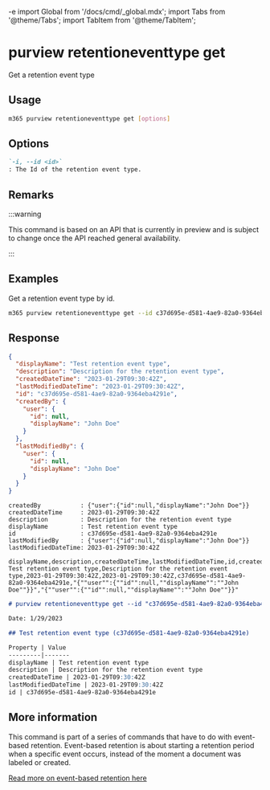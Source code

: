 -e <!-- DISCLAIMER: All secrets, passwords, and sensitive values in this document are examples only and not real credentials. -->
import Global from '/docs/cmd/_global.mdx';
import Tabs from '@theme/Tabs';
import TabItem from '@theme/TabItem';

# purview retentioneventtype get

Get a retention event type

## Usage

```sh
m365 purview retentioneventtype get [options]
```

## Options

```md definition-list
`-i, --id <id>`
: The Id of the retention event type.
```

<Global />

## Remarks

:::warning

This command is based on an API that is currently in preview and is subject to change once the API reached general availability.

:::

## Examples

Get a retention event type by id.

```sh
m365 purview retentioneventtype get --id c37d695e-d581-4ae9-82a0-9364eba4291e
```

## Response

<Tabs>
  <TabItem value="JSON">

  ```json
  {
    "displayName": "Test retention event type",
    "description": "Description for the retention event type",
    "createdDateTime": "2023-01-29T09:30:42Z",
    "lastModifiedDateTime": "2023-01-29T09:30:42Z",
    "id": "c37d695e-d581-4ae9-82a0-9364eba4291e",
    "createdBy": {
      "user": {
        "id": null,
        "displayName": "John Doe"
      }
    },
    "lastModifiedBy": {
      "user": {
        "id": null,
        "displayName": "John Doe"
      }
    }
  }
  ```

  </TabItem>
  <TabItem value="Text">

  ```text
  createdBy           : {"user":{"id":null,"displayName":"John Doe"}}
  createdDateTime     : 2023-01-29T09:30:42Z
  description         : Description for the retention event type
  displayName         : Test retention event type
  id                  : c37d695e-d581-4ae9-82a0-9364eba4291e
  lastModifiedBy      : {"user":{"id":null,"displayName":"John Doe"}}
  lastModifiedDateTime: 2023-01-29T09:30:42Z
  ```

  </TabItem>
  <TabItem value="CSV">

  ```csv
  displayName,description,createdDateTime,lastModifiedDateTime,id,createdBy,lastModifiedBy
  Test retention event type,Description for the retention event type,2023-01-29T09:30:42Z,2023-01-29T09:30:42Z,c37d695e-d581-4ae9-82a0-9364eba4291e,"{""user"":{""id"":null,""displayName"":""John Doe""}}","{""user"":{""id"":null,""displayName"":""John Doe""}}"
  ```

  </TabItem>
  <TabItem value="Markdown">

  ```md
  # purview retentioneventtype get --id "c37d695e-d581-4ae9-82a0-9364eba4291e"

  Date: 1/29/2023

  ## Test retention event type (c37d695e-d581-4ae9-82a0-9364eba4291e)

  Property | Value
  ---------|-------
  displayName | Test retention event type
  description | Description for the retention event type
  createdDateTime | 2023-01-29T09:30:42Z
  lastModifiedDateTime | 2023-01-29T09:30:42Z
  id | c37d695e-d581-4ae9-82a0-9364eba4291e
  ```

  </TabItem>
</Tabs>

## More information

This command is part of a series of commands that have to do with event-based retention. Event-based retention is about starting a retention period when a specific event occurs, instead of the moment a document was labeled or created.

[Read more on event-based retention here](https://learn.microsoft.com/microsoft-365/compliance/event-driven-retention?view=o365-worldwide)
